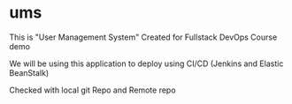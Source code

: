 # ums

This is "User Management System" Created for Fullstack DevOps Course demo

We will be using this application to deploy using CI/CD (Jenkins and Elastic BeanStalk) 

Checked with local git Repo and Remote repo
